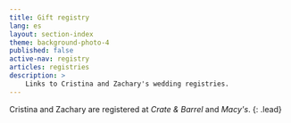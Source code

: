 ```yaml
---
title: Gift registry
lang: es
layout: section-index
theme: background-photo-4
published: false
active-nav: registry
articles: registries
description: >
    Links to Cristina and Zachary's wedding registries.
---
```

Cristina and Zachary are registered at _Crate & Barrel_ and _Macy's_.
{: .lead}
